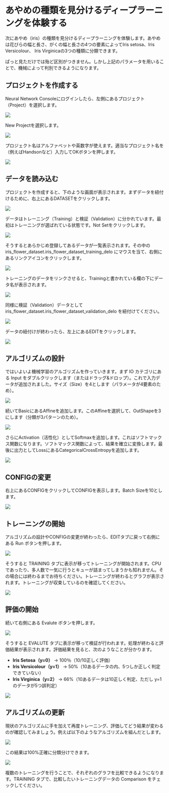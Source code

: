 # あやめの種類を見分けるディープラーニングを体験する

次にあやめ（iris）の種類を見分けるディープラーニングを体験します。あやめは花びらの幅と長さ、がくの幅と長さの4つの要素によってIris setosa、Iris Versicolour、 Iris Virginicaの3つの種類に分類できます。

ぱっと見ただけでは殆ど区別がつきません。しかし上記のパラメータを用いることで、機械によって判別できるようになります。

## プロジェクトを作成する

Neural Network Consoleにログインしたら、左側にあるプロジェクト（Project）を選択します。

![](images/nnc-handson-2.png)

New Projectを選択します。

![](images/nnc-handson-18.png)

プロジェクト名はアルファベットや英数字が使えます。適当なプロジェクト名を（例えばHandsonなど）入力してOKボタンを押します。

![](images/nnc-handson-19.png)

## データを読み込む

プロジェクトを作成すると、下のような画面が表示されます。まずデータを紐付けるために、右上にあるDATASETをクリックします。

![](images/nnc-handson-3.png)

データはトレーニング（Training）と検証（Validation）に分かれています。最初はトレーニングが選ばれている状態です。Not Setをクリックします。

![](images/nnc-handson-4.png)

そうするとあらかじめ登録してあるデータが一覧表示されます。その中の iris_flower_dataset.iris_flower_dataset_training_delo にマウスを当て、右側にあるリンクアイコンをクリックします。

![](images/nnc-handson-22.png)

トレーニングのデータをリンクさせると、Trainingと書かれている欄の下にデータ名が表示されます。

![](images/nnc-handson-20.png)

同様に検証（Validation）データとして iris_flower_dataset.iris_flower_dataset_validation_delo を紐付けてください。

![](images/nnc-handson-21.png)

データの紐付けが終わったら、左上にあるEDITをクリックします。

![](images/nnc-handson-23.png)

## アルゴリズムの設計

ではいよいよ機械学習のアルゴリズムを作っていきます。まず IO カテゴリにある Input をダブルクリックします（またはドラッグ&ドロップ）。これで入力データが追加されました。サイズ（Size）を4とします（パラメータが4要素のため）。

![](images/nnc-handson-10.png)

続いてBasicにあるAffineを追加します。このAffineを選択して、OutShapeを3にします（分類が3パターンのため）。

![](images/nnc-handson-11.png)

さらにActivation（活性化）としてSoftmaxを追加します。これはソフトマックス関数になります。ソフトマックス関数によって、結果を確立に変換します。最後に出力としてLossにあるCategoricalCrossEntropyを追加します。

![](images/nnc-handson-24.png)

## CONFIGの変更

右上にあるCONFIGをクリックしてCONFIGを表示します。Batch Sizeを10とします。

![](images/nnc-handson-31.png)


## トレーニングの開始

アルゴリズムの設計やCONFIGの変更が終わったら、EDITタブに戻って右側にある Run ボタンを押します。

![](images/nnc-handson-25.png)

そうすると TRAINING タブに表示が移ってトレーニングが開始されます。CPUであったり、多人数で一気に行うとキューが詰まってしまうかも知れません。その場合には終わるまでお待ちください。トレーニングが終わるとグラフが表示されます。トレーニングが収束しているのを確認してください。

![](images/nnc-handson-30.png)

## 評価の開始

続いて右側にある Evalute ボタンを押します。

![](images/nnc-handson-33.png)

そうすると EVALUTE タブに表示が移って検証が行われます。処理が終わると評価結果が表示されます。評価結果を見ると、次のようなことが分かります。

- **Iris Setosa（y=0）** → 100％（10/10正しく評価）
- **Iris Versicolour（y=1）** → 50%（10あるデータの内、5つしか正しく判定できていない）
- **Iris Virginica（y=2）** → 66%（10あるデータは10正しく判定、ただし y=1のデータが5つ誤判定）

![](images/nnc-handson-32.png)

## アルゴリズムの更新

現状のアルゴリズムに手を加えて再度トレーニング、評価してどう結果が変わるのが確認してみましょう。例えば以下のようなアルゴリズムを組んだとします。

![](images/nnc-handson-35.png)

この結果は100%正確に分類分けできます。

![](images/nnc-handson-34.png)

複数のトレーニングを行うことで、それぞれのグラフを比較できるようになります。TRAINING タブで、比較したいトレーニングデータの Comparison をチェックしてください。
